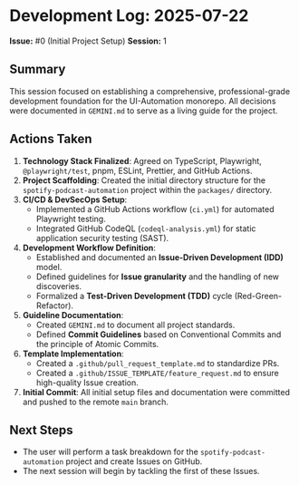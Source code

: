# Development Log: 2025-07-22

**Issue:** #0 (Initial Project Setup)
**Session:** 1

## Summary

This session focused on establishing a comprehensive, professional-grade development foundation for the UI-Automation monorepo. All decisions were documented in `GEMINI.md` to serve as a living guide for the project.

## Actions Taken

1.  **Technology Stack Finalized**: Agreed on TypeScript, Playwright, `@playwright/test`, pnpm, ESLint, Prettier, and GitHub Actions.
2.  **Project Scaffolding**: Created the initial directory structure for the `spotify-podcast-automation` project within the `packages/` directory.
3.  **CI/CD & DevSecOps Setup**:
    - Implemented a GitHub Actions workflow (`ci.yml`) for automated Playwright testing.
    - Integrated GitHub CodeQL (`codeql-analysis.yml`) for static application security testing (SAST).
4.  **Development Workflow Definition**:
    - Established and documented an **Issue-Driven Development (IDD)** model.
    - Defined guidelines for **Issue granularity** and the handling of new discoveries.
    - Formalized a **Test-Driven Development (TDD)** cycle (Red-Green-Refactor).
5.  **Guideline Documentation**:
    - Created `GEMINI.md` to document all project standards.
    - Defined **Commit Guidelines** based on Conventional Commits and the principle of Atomic Commits.
6.  **Template Implementation**:
    - Created a `.github/pull_request_template.md` to standardize PRs.
    - Created a `.github/ISSUE_TEMPLATE/feature_request.md` to ensure high-quality Issue creation.
7.  **Initial Commit**: All initial setup files and documentation were committed and pushed to the remote `main` branch.

## Next Steps

- The user will perform a task breakdown for the `spotify-podcast-automation` project and create Issues on GitHub.
- The next session will begin by tackling the first of these Issues.